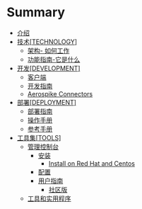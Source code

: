 # Summary

* [介绍](README.md)
* [技术[TECHNOLOGY]](teschenology/ji_672f5b_technology_].md)
   * [架构- 如何工作](teschenology/architecture/jia_6784-_ru_he_gong_zuo.md)
   * [功能指南-它是什么](teschenology/feature/gong_neng_zhi_5357-_ta_shi_shi_yao.md)
* [开发[DEVELOPMENT]](devlopment/kai_53d15b_development_].md)
   * [客户端](devlopment/client/ke_hu_duan.md)
   * [开发指南](devlopment/guides/kai_fa_zhi_nan.md)
   * [Aerospike Connectors](devlopment/connectors/aerospike_connectors.md)
* [部署[DEPLOYMENT]](deployment/bu_7f725b_deployment_].md)
   * [部署指南](deployment/guides/bu_shu_zhi_nan.md)
   * [操作手册](deployment/operations/cao_zuo_shou_ce.md)
   * [参考手册](deployment/reference/can_kao_shou_ce.md)
* [工具集[TOOLS]](tools/gong_ju_96c65b_tools_].md)
   * [管理控制台](tools/management/guan_li_kong_zhi_tai.md)
       * [安装](tools/management/tools/management/an_zhuang.md)
           * [Install on Red Hat and Centos](tools/management/installon_red_hat_and_centos_md.md)
       * [配置](tools/management/pei_zhi.md)
       * [用户指南](tools/management/yong_hu_zhi_nan.md)
           * [社区版](tools/management/she_qu_ban.md)
   * [工具和实用程序](tools/tools/gong_ju_he_shi_yong_cheng_xu.md)

